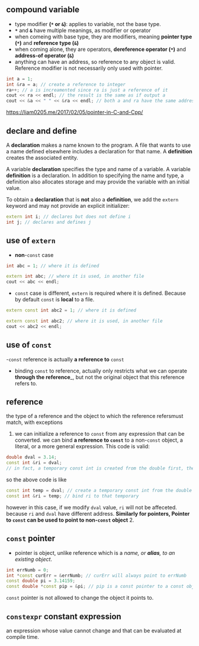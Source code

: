 ## compound variable
- type modifier **(```*``` or ```&```)**: applies to variable, not the base type.
- __```*```__ and __```&```__ have multiple meanings, as modifier or operator
- when comeing with base type, they are modifiers, meaning __pointer type (```*```)__ and __reference type (```&```)__
- when coming alone, they are operators,  __dereference operator (```*```)__ and __address-of operator (```&```)__
- anything can have an address, so reference to any object is valid. Reference modifier is not necessarily only used with pointer.
```cpp
int a = 1; 
int &ra = a; // create a reference to integer
ra++; // a is increamented since ra is just a reference of it
cout << ra << endl; // the result is the same as if output a
cout << &a << " " << &ra << endl; // both a and ra have the same address
```

https://liam0205.me/2017/02/05/pointer-in-C-and-Cpp/
## declare and define
A __declaration__ makes a name known to the program. A file that wants to use a name defined elsewhere includes a declaration for that name. A __definition__ creates the associated entity.

A variable __declaration__ specifies the type and name of a variable. 
A variable __definition__ is a declaration. In addition to specifying the name and type, a definition also allocates storage and may provide the variable with an initial value.

To obtain a __declaration__ that is __not__ also a __definition__, we add the ```extern``` keyword and may not provide an explicit initializer:
```cpp
extern int i; // declares but does not define i
int j; // declares and defines j
```

## use of ```extern```
- __non__-```const``` case
```cpp
int abc = 1; // where it is defined
```
```cpp
extern int abc; // where it is used, in another file
cout << abc << endl;
```
- ```const``` case is different, ```extern``` is required where it is defined. Because by default ```const``` is __local__ to a file.
```cpp
extern const int abc2 = 1; // where it is defined
```
```cpp
extern const int abc2; // where it is used, in another file
cout << abc2 << endl;
```

## use of ```const```
-```const``` reference is actually __a reference to__ ```const```
- binding ```const``` to reference, actually only restricts what we can operate __through the reference___, but not the original object that this reference refers to.

## reference
the type of a reference and the object to which the reference refersmust match, with exceptions
1. we can initialize a reference to ```const``` from any expression that can be converted. we can bind __a reference to ```const```__ to a non-```const``` object, a literal, or a more general expression. This code is valid:
```cpp
double dval = 3.14; 
const int &ri = dval; 
// in fact, a temporary const int is created from the double first, then this temp was assigned to ri
```
so the above code is like
```cpp
const int temp = dval; // create a temporary const int from the double
const int &ri = temp; // bind ri to that temporary
```
however in this case, if we modify ```dval``` value, ```ri``` will not be affeceted. because ```ri``` and ```dval``` have different address. 
**Similarly for pointers, Pointer to ```const``` can be used to point to non-```const``` object**
2. 

## ```const``` pointer
- pointer is object, unlike reference which is a _name, or **alias**, to an existing object_.
```cpp
int errNumb = 0;
int *const curErr = &errNumb; // curErr will always point to errNumb
const double pi = 3.14159;
const double *const pip = &pi; // pip is a const pointer to a const object
```
```const``` pointer is not allowed to change the object it points to.

## ```constexpr``` constant expression
an expression whose value cannot change and that can be evaluated at compile time.


